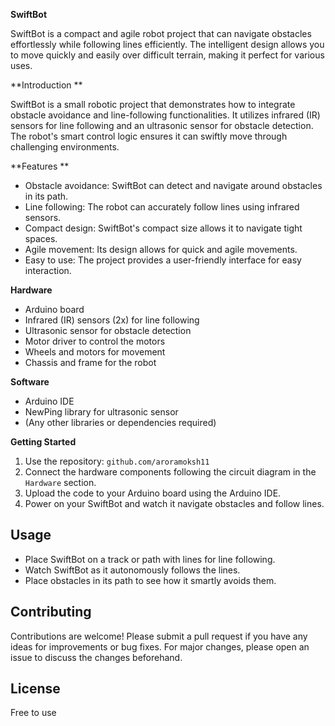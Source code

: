 
**SwiftBot**

SwiftBot is a compact and agile robot project that can navigate obstacles effortlessly while following lines efficiently. The intelligent design allows you to move quickly and easily over difficult terrain, making it perfect for various uses.

**Introduction **

SwiftBot is a small robotic project that demonstrates how to integrate obstacle avoidance and line-following functionalities. It utilizes infrared (IR) sensors for line following and an ultrasonic sensor for obstacle detection. The robot's smart control logic ensures it can swiftly move through challenging environments.

**Features **

- Obstacle avoidance: SwiftBot can detect and navigate around obstacles in its path.
- Line following: The robot can accurately follow lines using infrared sensors.
- Compact design: SwiftBot's compact size allows it to navigate tight spaces.
- Agile movement: Its design allows for quick and agile movements.
- Easy to use: The project provides a user-friendly interface for easy interaction.

**Hardware**

- Arduino board
- Infrared (IR) sensors (2x) for line following
- Ultrasonic sensor for obstacle detection
- Motor driver to control the motors
- Wheels and motors for movement
- Chassis and frame for the robot

**Software**

- Arduino IDE
- NewPing library for ultrasonic sensor
- (Any other libraries or dependencies required)

**Getting Started** 


1. Use  the repository: `github.com/aroramoksh11`
2. Connect the hardware components following the circuit diagram in the `Hardware` section.
3. Upload the code to your Arduino board using the Arduino IDE.
4. Power on your SwiftBot and watch it navigate obstacles and follow lines.

## Usage

- Place SwiftBot on a track or path with lines for line following.
- Watch SwiftBot as it autonomously follows the lines.
- Place obstacles in its path to see how it smartly avoids them.

## Contributing

Contributions are welcome! Please submit a pull request if you have any ideas for improvements or bug fixes. For major changes, please open an issue to discuss the changes beforehand.

## License
Free to use



